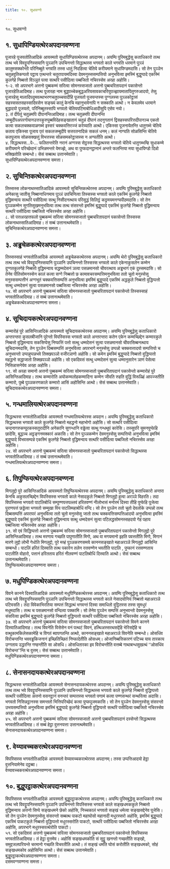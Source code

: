 ```yaml
---
title: १०. सुधावग्गो

---
```

१०. सुधावग्गो  


## १. सुधापिण्डियत्थेरअपदानवण्णना

पूजारहे पूजयतोतिआदिकं आयस्मतो सुधापिण्डियत्थेरस्स अपदानम्। अयम्पि पुरिमबुद्धेसु कताधिकारो तत्थ तत्थ भवे विवट्टूपनिस्सयानि पुञ्ञानि उपचिनन्तो सिद्धत्थस्स भगवतो काले भगवति धरमाने पुञ्ञं कातुमसक्कोन्तो परिनिब्बुते भगवति तस्स धातुं निदहित्वा चेतिये करीयमाने सुधापिण्डमदासि। सो तेन पुञ्ञेन चतुन्नवुतिकप्पतो पट्ठाय एत्थन्तरे चतुरापायमदिस्वा देवमनुस्ससम्पत्तियो अनुभवित्वा इमस्मिं बुद्धुप्पादे एकस्मिं कुलगेहे निब्बत्तो विञ्ञुतं पत्वा सत्थरि पसीदित्वा पब्बजितो नचिरस्सेव अरहा अहोसि।  
१-२. सो अपरभागे अत्तनो पुब्बकम्मं सरित्वा सोमनस्सजातो अत्तनो पुब्बचरितापदानं पकासेन्तो पूजारहेतिआदिमाह। तत्थ पूजारहा नाम बुद्धपच्चेकबुद्धअरियसावकाचरियुपज्झायमातापितुगरुआदयो, तेसु पूजारहेसु मालादिपदुमवत्थाभरणचतुपच्चयादीहि पूजयतो पूजयन्तस्स पुग्गलस्स पुञ्ञकोट्ठासं सहस्ससतसहस्सादिवसेन सङ्ख्यं कातुं केनचि महानुभावेनापि न सक्काति अत्थो। न केवलमेव धरमाने बुद्धादयो पूजयतो, परिनिब्बुतस्सापि भगवतो चेतियपटिमाबोधिआदीसुपि एसेव नयो।  
३. तं दीपेतुं चतुन्नमपि दीपानन्तिआदिमाह। तत्थ चतुन्नमपि दीपानन्ति जम्बुदीपअपरगोयानउत्तरकुरुपुब्बविदेहसङ्खातानं चतुन्नं दीपानं तदनुगतानं द्विसहस्सपरित्तदीपानञ्च एकतो कत्वा सकलचक्कवाळगब्भे इस्सरं चक्कवत्तिरज्जं करेय्याति अत्थो। एकिस्सा पूजनायेतन्ति धातुगब्भे चेतिये कताय एकिस्सा पूजाय एतं सकलजम्बुदीपे सत्तरतनादिकं सकलं धनम्। कलं नाग्घति सोळसिन्ति चेतिये कतपूजाय सोळसक्खत्तुं विभत्तस्स सोळसमकोट्ठासस्स न अग्घतीति अत्थो।  
४. सिद्धत्थस्स…पे॰… फलितन्तरेति नरानं अग्गस्स सेट्ठस्स सिद्धत्थस्स भगवतो चेतिये धातुगब्भम्हि सुधाकम्मे करीयमाने परिच्छेदानं उभिन्नमन्तरे वेमज्झे, अथ वा पुप्फदानट्ठानानं अन्तरे फलन्तिया मया सुधापिण्डो दिन्नो मक्खितोति सम्बन्धो। सेसं सब्बत्थ उत्तानमेवाति।  
सुधापिण्डियत्थेरअपदानवण्णना समत्ता।  


## २. सुचिन्तिकत्थेरअपदानवण्णना

तिस्सस्स लोकनाथस्सातिआदिकं आयस्मतो सुचिन्तिकत्थेरस्स अपदानम्। अयम्पि पुरिमबुद्धेसु कताधिकारो अनेकासु जातीसु निब्बानाधिगमाय पुञ्ञं उपचिनित्वा तिस्सस्स भगवतो काले एकस्मिं कुलगेहे निब्बत्तो वुद्धिमन्वाय सत्थरि पसीदित्वा सत्थु निसीदनत्थाय परिसुद्धं सिलिट्ठं कट्ठमयमनग्घपीठमदासि। सो तेन पुञ्ञकम्मेन सुगतिसुखमनुभवित्वा तत्थ तत्थ संसरन्तो इमस्मिं बुद्धुप्पादे एकस्मिं कुलगेहे निब्बत्तो वुद्धिमन्वाय सत्थरि पसीदित्वा पब्बजितो नचिरस्सेव अरहा अहोसि।  
८. सो पत्तअरहत्तफलो पुब्बकम्मं सरित्वा सोमनस्सजातो पुब्बचरितापदानं पकासेन्तो तिस्सस्स लोकनाथस्सातिआदिमाह। तं सब्बं उत्तानत्थमेवाति।  
सुचिन्तिकत्थेरअपदानवण्णना समत्ता।  


## ३. अड्ढचेळकत्थेरअपदानवण्णना

तिस्सस्साहं भगवतोतिआदिकं आयस्मतो अड्ढचेळकत्थेरस्स अपदानम्। अयम्पि थेरो पुरिमबुद्धेसु कताधिकारो तत्थ तत्थ भवे विवट्टूपनिस्सयानि पुञ्ञानि उपचिनन्तो तिस्सस्स भगवतो काले एकेनाकुसलेन कम्मेन दुग्गतकुलगेहे निब्बत्तो वुद्धिमन्वाय सद्धम्मदेसनं ञत्वा पसन्नमानसो चीवरत्थाय अड्ढभागं एकं दुस्समदासि। सो तेनेव पीतिसोमनस्सेन कालं कत्वा सग्गे निब्बत्तो छ कामावचरसम्पत्तिमनुभवित्वा ततो चुतो मनुस्सेसु मनुस्ससम्पत्तीनं अग्गभूतं चक्कवत्तिसम्पत्तिं अनुभवित्वा इमस्मिं बुद्धुप्पादे एकस्मिं अद्धकुले निब्बत्तो वुद्धिप्पत्तो सत्थु धम्मदेसनं सुत्वा पसन्नमानसो पब्बजित्वा नचिरस्सेव अरहा अहोसि।  
१४. सो अपरभागे अत्तनो पुब्बकम्मं सरित्वा सोमनस्सजातो पुब्बचरितापदानं पकासेन्तो तिस्सस्साहं भगवतोतिआदिमाह। तं सब्बं उत्तानत्थमेवाति।  
अड्ढचेळकत्थेरअपदानवण्णना समत्ता।  


## ४. सूचिदायकत्थेरअपदानवण्णना

कम्मारोहं पुरे आसिन्तिआदिकं आयस्मतो सूचिदायकत्थेरस्स अपदानम्। अयम्पि पुरिमबुद्धेसु कताधिकारो अन्तरन्तरा कुसलबीजानि पूरेन्तो विपस्सिस्स भगवतो काले अन्तरन्तरा कतेन एकेन कम्मच्छिद्देन कम्मारकुले निब्बत्तो वुद्धिमन्वाय सकसिप्पेसु निप्फत्तिं पत्तो सत्थु धम्मदेसनं सुत्वा पसन्नमानसो चीवरसिब्बनत्थाय सूचिदानमदासि, तेन पुञ्ञेन दिब्बसम्पत्तिं अनुभवित्वा अपरभागे मनुस्सेसु उप्पन्नो चक्कवत्तादयो सम्पत्तियो च अनुभवन्तो उप्पन्नुप्पन्नभवे तिक्खपञ्ञो वजीरञाणो अहोसि। सो कमेन इमस्मिं बुद्धुप्पादे निब्बत्तो वुद्धिप्पत्तो महद्धनो सद्धाजातो तिक्खपञ्ञो अहोसि। सो एकदिवसं सत्थु धम्मदेसनं सुत्वा धम्मानुसारेन ञाणं पेसेत्वा निसिन्नासनेयेव अरहा अहोसि।  
१९. सो अरहा समानो अत्तनो पुब्बकम्मं सरित्वा सोमनस्सजातो पुब्बचरितापदानं पकासेन्तो कम्मारोहं पुरे आसिन्तिआदिमाह। तत्थ कम्मारोति अयोकम्मलोहकम्मादिना कम्मेन जीवति रुहति वुद्धिं विरूळ्हिं आपज्जतीति कम्मारो, पुब्बे पुञ्ञकरणकाले कम्मारो आसिं अहोसिन्ति अत्थो। सेसं सब्बत्थ उत्तानमेवाति।  
सूचिदायकत्थेरअपदानवण्णना समत्ता।  


## ५. गन्धमालियत्थेरअपदानवण्णना

सिद्धत्थस्स भगवतोतिआदिकं आयस्मतो गन्धमालियत्थेरस्स अपदान। अयम्पि पुरिमबुद्धेसु कताधिकारो सिद्धत्थस्स भगवतो काले कुलगेहे निब्बत्तो महद्धनो महाभोगो अहोसि। सो सत्थरि पसीदित्वा चन्दनागरुकप्पूरकस्सतुरादीनि अनेकानि सुगन्धानि वड्ढेत्वा सत्थु गन्धथूपं कारेसि। तस्सुपरि सुमनपुप्फेहि छादेसि, बुद्धञ्च अट्ठङ्गनमक्कारं अकासि। सो तेन पुञ्ञकम्मेन देवमनुस्सेसु सम्पत्तियो अनुभवित्वा इमस्मिं बुद्धुप्पादे विभवसम्पन्ने एकस्मिं कुलगेहे निब्बत्तो वुद्धिमन्वाय सत्थरि पसीदित्वा पब्बजितो नचिरस्सेव अरहा अहोसि।  
२४. सो अपरभागे अत्तनो पुब्बकम्मं सरित्वा सोमनस्सजातो पुब्बचरितापदानं पकासेन्तो सिद्धत्थस्स भगवतोतिआदिमाह। तं सब्बं उत्तानत्थमेवाति।  
गन्धमालियत्थेरअपदानवण्णना समत्ता।  


## ६. तिपुप्फियत्थेरअपदानवण्णना

मिगलुद्दो पुरे आसिन्तिआदिकं आयस्मतो तिपुप्फियत्थेरस्स अपदानम्। अयम्पि पुरिमबुद्धेसु कताधिकारो अन्तरा केनचि अकुसलच्छिद्देन विपस्सिस्स भगवतो काले नेसादकुले निब्बत्तो मिगलुद्दो हुत्वा अरञ्ञे विहरति। तदा विपस्सिस्स भगवतो पाटलिबोधिं सम्पुण्णपत्तपल्लवं हरितवण्णं नीलोभासं मनोरमं दिस्वा तीहि पुप्फेहि पूजेत्वा पुराणपत्तं छड्डेत्वा भगवतो सम्मुखा विय पाटलिमहाबोधिं वन्दि। सो तेन पुञ्ञेन ततो चुतो देवलोके उप्पन्नो तत्थ दिब्बसम्पत्तिं अपरापरं अनुभवित्वा ततो चुतो मनुस्सेसु जातो तत्थ चक्कवत्तिसम्पत्तिआदयो अनुभवित्वा इमस्मिं बुद्धुप्पादे एकस्मिं कुलगेहे निब्बत्तो वुद्धिमन्वाय सत्थु धम्मदेसनं सुत्वा पटिलद्धसोमनस्सहदयो गेहं पहाय पब्बजित्वा नचिरस्सेव अरहा अहोसि।  
३१. सो एवं सिद्धिप्पत्तो अत्तनो पुब्बकम्मं सरित्वा सोमनस्सजातो पुब्बचरितापदानं पकासेन्तो मिगलुद्दो पुरे आसिन्तिआदिमाह। तत्थ मरणाय गच्छति पापुणातीति मिगो, अथ वा मगयमानो इहति पवत्ततीति मिगो, मिगानं मारणे लुद्दो लोभी गेधोति मिगलुद्दो, पुरे मय्हं पुञ्ञकरणसमये काननसङ्खाते महाअरञ्ञे मिगलुद्दो आसिन्ति सम्बन्धो। पाटलिं हरितं दिस्वाति तत्थ पकारेन तलेन रत्तवण्णेन भवतीति पाटलि , पुप्फानं रत्तवण्णताय पाटलीति वोहारो, पत्तानं हरितताय हरितं नीलवण्णं पाटलिबोधिं दिस्वाति अत्थो। सेसं सब्बत्थ उत्तानत्थमेवाति।  
तिपुप्फियत्थेरअपदानवण्णना समत्ता।  


## ७. मधुपिण्डिकत्थेरअपदानवण्णना

विवने कानने दिस्वातिआदिकं आयस्मतो मधुपिण्डिकत्थेरस्स अपदानम्। अयम्पि पुरिमबुद्धेसु कताधिकारो तत्थ तत्थ भवे विवट्टूपनिस्सयानि पुञ्ञानि उपचिनन्तो सिद्धत्थस्स भगवतो काले नेसादयोनियं निब्बत्तो महाअरञ्ञे पटिवसति। तदा विवेकाभिरतिया सम्पत्तं सिद्धत्थं भगवन्तं दिस्वा समाधितो वुट्ठितस्स तस्स सुमधुरं मधुमदासि। तत्थ च पसन्नमानसो वन्दित्वा पक्कामि। सो तेनेव पुञ्ञेन सम्पत्तिं अनुभवन्तो देवमनुस्सेसु संसरित्वा इमस्मिं बुद्धुप्पादे कुलगेहे निब्बत्तो वुद्धिप्पत्तो सत्थरि पसीदित्वा पब्बजितो नचिरस्सेव अरहा अहोसि।  
३७. सो अपरभागे अत्तनो पुब्बकम्मं सरित्वा सोमनस्सजातो पुब्बचरितापदानं पकासेन्तो विवने कानने दिस्वातिआदिमाह। तत्थ विवनेति विसेसेन वनं पत्थटं विवनं, हत्थिअस्सरथसद्देहि भेरिसद्देहि च वत्थुकामकिलेसकामेहि च विगतं ब्यापगतन्ति अत्थो, काननसङ्खाते महाअरञ्ञे विवनेति सम्बन्धो। ओसधिंव विरोचन्तन्ति भववड्ढकिजनानं इच्छितिच्छितं निप्फादेतीति ओसधम्। ओजानिब्बत्तिकारणं पटिच्च याय तारकाय उग्गताय उद्धरन्ति गण्हन्तीति सा ओसधि। ओसधितारका इव विरोचन्तीति वत्तब्बे गाथाबन्धसुखत्थं ‘‘ओसधिंव विरोचन्त’’न्ति च वुत्तम्। सेसं सब्बत्थ उत्तानमेवाति।  
मधुपिण्डिकत्थेरअपदानवण्णना समत्ता।  


## ८. सेनासनदायकत्थेरअपदानवण्णना

सिद्धत्थस्स भगवतोतिआदिकं आयस्मतो सेनासनदायकत्थेरस्स अपदानम्। अयम्पि पुरिमबुद्धेसु कताधिकारो तत्थ तत्थ भवे विवट्टूपनिस्सयानि पुञ्ञानि उपचिनन्तो सिद्धत्थस्स भगवतो काले कुलगेहे निब्बत्तो वुद्धिप्पत्तो सत्थरि पसीदित्वा अत्तनो वसनट्ठानं वनन्तरं सम्पत्तस्स भगवतो पणामं कत्वा पण्णसन्थरं सन्थरित्वा अदासि। भगवतो निसिन्नट्ठानस्स समन्ततो भित्तिपरिच्छेदं कत्वा पुप्फपूजमकासि। सो तेन पुञ्ञेन देवमनुस्सेसु संसरन्तो उभयसम्पत्तियो अनुभवित्वा इमस्मिं बुद्धुप्पादे कुलगेहे निब्बत्तो वुद्धिप्पत्तो सत्थरि पसीदित्वा पब्बजितो नचिरस्सेव अरहा अहोसि।  
४५. सो अपरभागे अत्तनो पुब्बकम्मं सरित्वा सोमनस्सजातो अत्तनो पुब्बचरितापदानं दस्सेन्तो सिद्धत्थस्स भगवतोतिआदिमाह। तं सब्बं हेट्ठा वुत्तनयत्ता उत्तानत्थमेवाति।  
सेनासनदायकत्थेरअपदानवण्णना समत्ता।  


## ९. वेय्यावच्चकरत्थेरअपदानवण्णना

विपस्सिस्स भगवतोतिआदिकं आयस्मतो वेय्यावच्चकरत्थेरस्स अपदानम्। तस्स उप्पत्तिआदयो हेट्ठा वुत्तनियामेनेव दट्ठब्बा।  
वेय्यावच्चकरत्थेरअपदानवण्णना समत्ता।  


## १०. बुद्धुपट्ठाकत्थेरअपदानवण्णना

विपस्सिस्स भगवतोतिआदिकं आयस्मतो बुद्धुपट्ठाकत्थेरस्स अपदानम्। अयम्पि पुरिमबुद्धेसु कताधिकारो तत्थ तत्थ भवे विवट्टूपनिस्सयानि पुञ्ञानि उपचिनन्तो विपस्सिस्स भगवतो काले सङ्खधमककुले निब्बत्तो वुद्धिमन्वाय अत्तनो सिप्पे सङ्खधमने छेको अहोसि, निच्चकालं भगवतो सङ्खं धमेत्वा सङ्खसद्देनेव पूजेसि। सो तेन पुञ्ञेन देवमनुस्सेसु संसरन्तो सब्बत्थ पाकटो महाघोसो महानादी मधुरस्सरो अहोसि, इमस्मिं बुद्धुप्पादे एकस्मिं पाकटकुले निब्बत्तो वुद्धिप्पत्तो मधुरस्सरोति पाकटो, सत्थरि पसीदित्वा पब्बजितो नचिरस्सेव अरहा अहोसि, अपरभागे मधुरस्सरत्थेरोति पाकटो।  
५१. सो एकदिवसं अत्तनो पुब्बकम्मं सरित्वा सोमनस्सजातो पुब्बचरितापदानं पकासेन्तो विपस्सिस्स भगवतोतिआदिमाह। तं हेट्ठा वुत्तमेव। अहोसिं सङ्खधमकोति सं सुट्ठु खनन्तो गच्छतीति सङ्खो, समुद्दजलपरियन्ते चरमानो गच्छति विचरतीति अत्थो। तं सङ्खं धमति घोसं करोतीति सङ्खधमको, सोहं सङ्खधमकोव अहोसिन्ति अत्थो। सेसं सब्बत्थ उत्तानमेवाति।  
बुद्धुपट्ठाकत्थेरअपदानवण्णना समत्ता।  
दसमवग्गवण्णना समत्ता।  